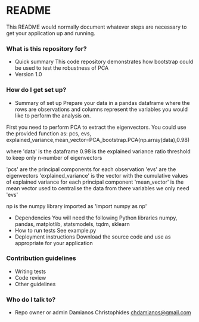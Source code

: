 # README #

This README would normally document whatever steps are necessary to get your application up and running.

### What is this repository for? ###

* Quick summary
This code repository demonstrates how bootstrap could be used to test the robustness of PCA
* Version
1.0

### How do I get set up? ###
* Summary of set up
Prepare your data in a pandas dataframe where the rows are observations and columns represent the variables you would like to perform the analysis on.

First you need to perform PCA to extract the eigenvectors. 
You could use the provided function as:
pcs, evs, explained_variance,mean_vector=PCA_bootstrap.PCA(np.array(data),0.98)

where 'data' is the dataframe 
0.98 is the explained variance ratio threshold to keep only n-number of eigenvectors

'pcs' are the principal components for each observation
'evs' are the eigenvectors
'explained_variance' is the vector with the cumulative values of explained variance for each principal component
'mean_vector' is the mean vector used to centralise the data
from there variables we only need 'evs'

np is the numpy library imported as 'import numpy as np'

* Dependencies
You will need the following Python libraries
numpy, pandas, matplotlib, statsmodels, tqdm, sklearn
* How to run tests
See example.py 
* Deployment instructions
Download the source code and use as appropriate for your application
### Contribution guidelines ###

* Writing tests
* Code review
* Other guidelines

### Who do I talk to? ###
* Repo owner or admin
Damianos Christophides
chdamianos@gmail.com
